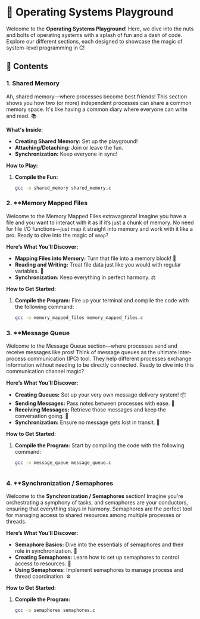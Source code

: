 # 🚀 Operating Systems Playground

Welcome to the **Operating Systems Playground**! Here, we dive into the nuts and bolts of operating systems with a splash of fun and a dash of code. Explore our different sections, each designed to showcase the magic of system-level programming in C!

## 🌟 Contents

### 1. **Shared Memory**

Ah, shared memory—where processes become best friends! This section shows you how two (or more) independent processes can share a common memory space. It's like having a common diary where everyone can write and read. 📚

**What's Inside:**
- **Creating Shared Memory:** Set up the playground!
- **Attaching/Detaching:** Join or leave the fun.
- **Synchronization:** Keep everyone in sync!

**How to Play:**
1. **Compile the Fun:**
   ```bash
   gcc -o shared_memory shared_memory.c
### 2. **Memory Mapped Files

Welcome to the Memory Mapped Files extravaganza! Imagine you have a file and you want to interact with it as if it’s just a chunk of memory. No need for file I/O functions—just map it straight into memory and work with it like a pro. Ready to dive into the magic of `mmap`?

**Here’s What You’ll Discover:**

- **Mapping Files into Memory:** Turn that file into a memory block! 🧩
- **Reading and Writing:** Treat file data just like you would with regular variables. 📝
- **Synchronization:** Keep everything in perfect harmony. ⚖️

**How to Get Started:**

1. **Compile the Program:**
   Fire up your terminal and compile the code with the following command:
   ```bash
   gcc -o memory_mapped_files memory_mapped_files.c
### 3. **Message Queue

Welcome to the Message Queue section—where processes send and receive messages like pros! Think of message queues as the ultimate inter-process communication (IPC) tool. They help different processes exchange information without needing to be directly connected. Ready to dive into this communication channel magic?

**Here’s What You’ll Discover:**

- **Creating Queues:** Set up your very own message delivery system! 📦
- **Sending Messages:** Pass notes between processes with ease. 📨
- **Receiving Messages:** Retrieve those messages and keep the conversation going. 📩
- **Synchronization:** Ensure no message gets lost in transit. 🔄

**How to Get Started:**

1. **Compile the Program:**
   Start by compiling the code with the following command:
   ```bash
   gcc -o message_queue message_queue.c



### 4. **Synchronization / Semaphores

Welcome to the **Synchronization / Semaphores** section! Imagine you're orchestrating a symphony of tasks, and semaphores are your conductors, ensuring that everything stays in harmony. Semaphores are the perfect tool for managing access to shared resources among multiple processes or threads.

**Here’s What You’ll Discover:**

- **Semaphore Basics:** Dive into the essentials of semaphores and their role in synchronization. 🎯
- **Creating Semaphores:** Learn how to set up semaphores to control access to resources. 🔧
- **Using Semaphores:** Implement semaphores to manage process and thread coordination. ⚙️

**How to Get Started:**

1. **Compile the Program:**
   ```bash
   gcc -o semaphores semaphores.c

